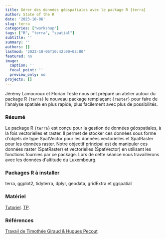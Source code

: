 ```yaml
---
title: Gérer des données géospatiales avec le package R {terra}
author: State of the R
date: '2023-10-06'
slug: terra
categories: ["workshop"]
tags: ["R", "terra", "spatial"]
subtitle: ''
summary: ''
authors: []
lastmod: '2023-10-06T10:42:00+02:00'
featured: no
image:
  caption: ''
  focal_point: ''
  preview_only: no
projects: []
---
```


Jérémy Lamouroux et Florian Teste nous ont préparé un atelier autour du package R `{terra}` le nouveau package remplaçant `{raster}`
pour faire de l'analyse spatiale en plus rapide, plus facilement avec plus de possibilités.


### Résumé

Le package R `{terra}` est conçu pour la gestion de données géospatiales, à la fois vectorielles et raster. Il permet de stocker ces données sous forme d'objets de type SpatVector pour les données vectorielles et SpatRaster pour les données raster. Notre objectif principal est de manipuler ces données raster (SpatRaster) et vectorielles (SpatVector) en utilisant les fonctions fournies par ce package. Lors de cette séance nous travaillerons avec les données d'altitude du Luxembourg.

### Packages R à installer

terra, ggplot2, tidyterra, dplyr, geodata, gridExtra et ggspatial

### Matériel

[Tutoriel](../../post/terra/support_terra.qmd).
[TP](../../post/terra/TP_terra.qmd).

### Références

[Travail de Timothée Giraud & Hugues Pecout](https://rcarto.github.io/geomatique_avec_r/les-donn%C3%A9es-raster-le-package-terra.html)




